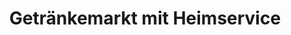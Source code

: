---
title: "Getränkemarkt mit Heimservice"
url: /muenchen/getraenkemarkt-mit-heimservice/
shop: Getränke
---